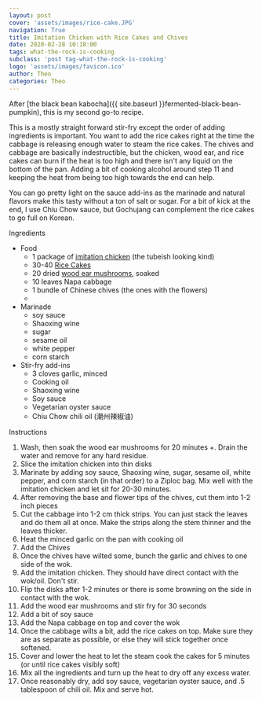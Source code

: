 ```yaml
---
layout: post
cover: 'assets/images/rice-cake.JPG'
navigation: True
title: Imitation Chicken with Rice Cakes and Chives
date: 2020-02-28 10:18:00
tags: what-the-rock-is-cooking
subclass: 'post tag-what-the-rock-is-cooking'
logo: 'assets/images/favicon.ico'
author: Theo
categories: Theo
---
```



After [the black bean kabocha]({{ site.baseurl }}fermented-black-bean-pumpkin), this is my second go-to recipe.

This is a mostly straight forward stir-fry except the order of adding ingredients is important. You want to add the rice cakes right at the time the cabbage is releasing enough water to steam the rice cakes. The chives and cabbage are basically indestructible, but the chicken, wood ear, and rice cakes can burn if the heat is too high and there isn't any liquid on the bottom of the pan. Adding a bit of cooking alcohol around step 11 and keeping the heat from being too high towards the end can help.

You can go pretty light on the sauce add-ins as the marinade and natural flavors make this tasty without a ton of salt or sugar. For a bit of kick at the end, I use Chiu Chow sauce, but Gochujang can complement the rice cakes to go full on Korean.

Ingredients
  * Food
    * 1 package of [imitation chicken](https://thewoksoflife.com/wp-content/uploads/2018/05/vegetarian-chicken.jpg) (the tubeish looking kind)
    * 30-40 [Rice Cakes](assets/images/rice-cakes.JPG)
    *  20 dried [wood ear mushrooms](https://www.etsy.com/listing/270434212/dried-mushroom-jews-ear-wood-ear-jelly?gpla=1&gao=1&&utm_source=google&utm_medium=cpc&utm_campaign=shopping_us_e-home_and_living-food_and_drink-herbs_and_spices_and_seasonings-other&utm_custom1=f0dacfb8-fada-43c3-b7b9-baac636073e6&utm_content=go_1844702805_72389388409_346398291049_pla-306107311609_c__270434212&utm_custom2=1844702805&gclid=EAIaIQobChMI0IW3nfGG6QIVD47ICh3tiwe4EAkYBiABEgK_EvD_BwE), soaked
    *  10 leaves Napa cabbage
    *  1 bundle of Chinese chives (the ones with the flowers)
    *
  * Marinade
    * soy sauce
    * Shaoxing wine
    * sugar
    * sesame oil
    * white pepper
    * corn starch  
  * Stir-fry add-ins
    * 3 cloves garlic, minced
    * Cooking oil
    * Shaoxing wine
    * Soy sauce
    * Vegetarian oyster sauce
    * Chiu Chow chili oil (潮州辣椒油)


Instructions
  1. Wash, then soak the wood ear mushrooms for 20 minutes +. Drain the water and remove for any hard residue.
  2. Slice the imitation chicken into thin disks
  3. Marinate by adding soy sauce, Shaoxing wine, sugar, sesame oil, white pepper, and corn starch (in that order) to a Ziploc bag. Mix well with the imitation chicken and let sit for 20-30 minutes.
  4. After removing the base and flower tips of the chives, cut them into 1-2 inch pieces
  5. Cut the cabbage into 1-2 cm thick strips. You can just stack the leaves and do them all at once. Make the strips along the stem thinner and the leaves thicker.
  6. Heat the minced garlic on the pan with cooking oil
  7. Add the Chives
  8. Once the chives have wilted some, bunch the garlic and chives to one side of the wok.
  9. Add the imitation chicken. They should have direct contact with the wok/oil. Don't stir.  
  10. Flip the disks after 1-2 minutes or there is some browning on the side in contact with the wok.
  11. Add the wood ear mushrooms and stir fry for 30 seconds
  12. Add a bit of soy sauce
  13. Add the Napa cabbage on top and cover the wok
  14. Once the cabbage wilts a bit, add the rice cakes on top. Make sure they are as separate as possible, or else they will stick together once softened.
  15. Cover and lower the heat to let the steam cook the cakes for 5 minutes (or until rice cakes visibly soft)
  16. Mix all the ingredients and turn up the heat to dry off any excess water.
  17. Once reasonably dry, add soy sauce, vegetarian oyster sauce, and .5 tablespoon of chili oil. Mix and serve hot.
